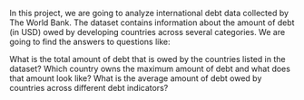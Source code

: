 In this project, we are going to analyze international debt data collected by The World Bank. The dataset contains information about the amount of debt (in USD) owed by developing countries across several categories. We are going to find the answers to questions like:

What is the total amount of debt that is owed by the countries listed in the dataset? 
Which country owns the maximum amount of debt and what does that amount look like? 
What is the average amount of debt owed by countries across different debt indicators?
